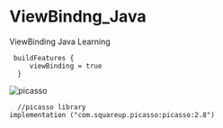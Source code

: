 # ViewBindng_Java
ViewBinding Java Learning

     
     buildFeatures {
         viewBinding = true
      }



   ![picasso](https://github.com/ProgrammerAL01/ViewBindng_Java/assets/141438585/8c750c84-1748-4682-834c-0f3f4219fb04)


      //picasso library
    implementation ("com.squareup.picasso:picasso:2.8")
